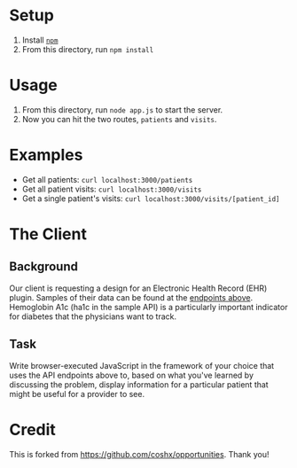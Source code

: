 # Setup
1. Install [`npm`](https://www.npmjs.com/get-npm)
1. From this directory, run `npm install`

# Usage
1. From this directory, run `node app.js` to start the server.
1. Now you can hit the two routes, `patients` and `visits`.

# Examples
* Get all patients: `curl localhost:3000/patients`
* Get all patient visits: `curl localhost:3000/visits`
* Get a single patient's visits: `curl localhost:3000/visits/[patient_id]`

# The Client
## Background
Our client is requesting a design for an Electronic Health Record (EHR) plugin. Samples of their data can be found at the [endpoints above](#examples). Hemoglobin A1c (ha1c in the sample API) is a particularly important indicator for diabetes that the physicians want to track.

## Task
Write browser-executed JavaScript in the framework of your choice that uses the API endpoints above to, based on what you've learned by discussing the problem, display information for a particular patient that might be useful for a provider to see.

# Credit

This is forked from https://github.com/coshx/opportunities.  Thank you!
